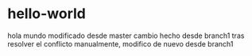 # hello-world
hola mundo
modificado desde master
cambio hecho desde branch1
tras resolver el conflicto manualmente, modifico de nuevo desde branch1     
